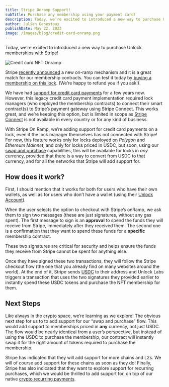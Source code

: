 ```yaml
---
title: Stripe Onramp Support!
subTitle: Purchase any membership using your payment card!
description: Today, we’re excited to introduced a new way to purchase Unlock memberships with Stripe!
author: Julien Genestoux
publishDate: May 22, 2023
image: /images/blog/credit-card-onramp.png
---
```


Today, we’re excited to introduced a new way to purchase Unlock memberships with Stripe!

![Credit card NFT Onramp](/images/blog/credit-card-onramp.png)

Stripe [recently announced](https://stripe.com/blog/crypto-onramp) a new on-ramp mechanism and it is a great match for our membership contracts. You can test it today by [buying a membership on this lock](https://app.unlock-protocol.com/checkout?id=498f16e7-b9d3-4f80-93ec-74271d772b5d). (We’re happy to refund you if you ask!).

We have had [support for credit card payments](https://unlock-protocol.com/guides/enabling-credit-cards/) for a few years now. However, this legacy credit card payment implementation required lock managers (who deployed the membership contracts) to connect their smart contract(s) to Stripe’s payment gateway using Stripe Connect. This works great, and we’re keeping this option, but is limited in scope as [Stripe Connect](https://stripe.com/connect) is not available in every country or for any kind of business.

With Stripe On Ramp, we’re adding support for credit card payments on a lock, even if the lock manager themselves has not connected with Stripe! For now, this feature works only for locks deployed on _Polygon_ and _Ethereum Mainnet_, and only for locks priced in USDC, but soon, using our [swap and purchase](https://unlock-protocol.com/blog/swap-and-purchase) capabilities, this will be available for locks in _any_ currency, provided that there is a way to convert from USDC to that currency, and for all the networks that Stripe will add support for.

## How does it work?

First, I should mention that it works for both for users who have their own wallets, as well as for users who don’t have a wallet (using their [Unlock Account](https://docs.unlock-protocol.com/tools/sign-in-with-ethereum/unlock-accounts/)).

When the user selects the option to checkout with Stripe’s onRamp, we ask them to sign two messages (these are just signatures, without any gas spent). The first message to sign is an **approval** to spend the funds they will receive from Stripe, immediately after they received them. The second one is a confirmation that they want to spend these funds for a **specific** membership contract.

These two signatures are critical for security and helps ensure the funds they receive from Stripe cannot be spent for anything else.

Once they have signed these two transactions, they will follow the Stripe checkout flow (the one that you already find on many websites around the world). At the end of it, Stripe sends [USDC](https://www.circle.com/en/usdc) to their address and Unlock Labs triggers a transaction that uses the two signatures they provided earlier to instantly spend these USDC tokens and purchase the NFT membership for them.

## Next Steps

Like always in the crypto space, we’re learning as we explore! The obvious next step for us to to add support for our “swap and purchase” flow. This would add support to memberships priced in **any** currency, not just USDC. The flow would be nearly identical from a user’s perspective, but instead of using the USDC to purchase the membership, our contract will instantly swap it for the right amount of tokens required to purchase the membership.

Stripe has indicated that they will add support for more chains and L2s. We will of course add support for these chains as soon as they do! Finally, Stripe has also indicated that they want to explore support for recurring purchases, which we would be thrilled to add support for, on top of our native [crypto recurring payments](https://unlock-protocol.com/guides/recurring-memberships/).
